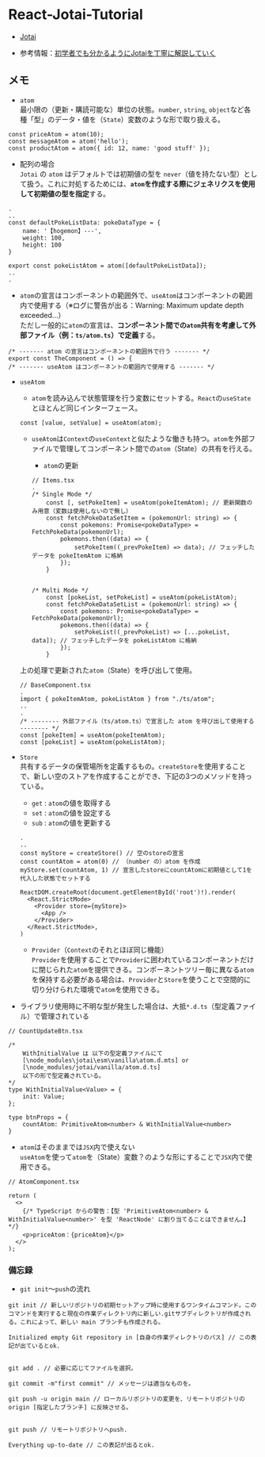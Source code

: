 # React-Jotai-Tutorial

- [Jotai](https://jotai.org/)

- 参考情報：[初学者でも分かるようにJotaiを丁寧に解説していく](https://qiita.com/moritakusan/items/9a5e8c315b2565a02848)

## メモ

- `atom`<br />
最小限の（更新・購読可能な）単位の状態。`number`, `string`, `object`など各種「型」のデータ・値を（`State`）変数のような形で取り扱える。

```
const priceAtom = atom(10);
const messageAtom = atom('hello');
const productAtom = atom({ id: 12, name: 'good stuff' });
```

- 配列の場合<br />
`Jotai` の `atom` はデフォルトでは初期値の型を `never`（値を持たない型）として扱う。これに対処するためには、**`atom`を作成する際にジェネリクスを使用して初期値の型を指定**する。

```  
.
..
const defaultPokeListData: pokeDataType = {
    name: '【hogemon】---',
    weight: 100,
    height: 100
}

export const pokeListAtom = atom([defaultPokeListData]);
..
.
```

- `atom`の宣言はコンポーネントの範囲外で、`useAtom`はコンポーネントの範囲内で使用する（※ログに警告が出る：Warning: Maximum update depth exceeded...）<br />ただし一般的に`atom`の宣言は、**コンポーネント間での`atom`共有を考慮して外部ファイル（例：`ts/atom.ts`）で定義**する。

```
/* ------- atom の宣言はコンポーネントの範囲外で行う ------- */
export const TheComponent = () => {
/* ------- useAtom はコンポーネントの範囲内で使用する ------- */
```

- `useAtom`<br />
  - `atom`を読み込んで状態管理を行う変数にセットする。`React`の`useState`とほとんど同じインターフェース。

  ```
  const [value, setValue] = useAtom(atom);
  ```

  - `useAtom`は`Context`の`useContext`と似たような働きも持つ。`atom`を外部ファイルで管理してコンポーネント間での`atom`（State）の共有を行える。

    - `atom`の更新<br />
    ```
    // Items.tsx
    .
    /* Single Mode */
        const [, setPokeItem] = useAtom(pokeItemAtom); // 更新関数のみ用意（変数は使用しないので無し）
        const fetchPokeDataSetItem = (pokemonUrl: string) => {
            const pokemons: Promise<pokeDataType> = FetchPokeData(pokemonUrl);
            pokemons.then((data) => {
                setPokeItem((_prevPokeItem) => data); // フェッチしたデータを pokeItemAtom に格納
            });
        }


    /* Multi Mode */
        const [pokeList, setPokeList] = useAtom(pokeListAtom);
        const fetchPokeDataSetList = (pokemonUrl: string) => {
            const pokemons: Promise<pokeDataType> = FetchPokeData(pokemonUrl);
            pokemons.then((data) => {
                setPokeList((_prevPokeList) => [...pokeList, data]); // フェッチしたデータを pokeListAtom に格納
            });
        }
    ```

  上の処理で更新された`atom`（State）を呼び出して使用。

  ```
  // BaseComponent.tsx
  .
  import { pokeItemAtom, pokeListAtom } from "./ts/atom";
  ..
  .
  /* -------- 外部ファイル（ts/atom.ts）で宣言した atom を呼び出して使用する -------- */
  const [pokeItem] = useAtom(pokeItemAtom);
  const [pokeList] = useAtom(pokeListAtom);
  ```

- `Store`<br />
共有するデータの保管場所を定義するもの。`createStore`を使用することで、新しい空のストアを作成することができ、下記の3つのメソッドを持っている。
  - `get` : `atom`の値を取得する
  - `set` : `atom`の値を設定する
  - `sub` : `atom`の値を更新する

  ```
  .
  ..
  const myStore = createStore() // 空のstoreの宣言
  const countAtom = atom(0) // （number の）atom を作成
  myStore.set(countAtom, 1) // 宣言したstoreにcountAtomに初期値として1を代入した状態でセットする

  ReactDOM.createRoot(document.getElementById('root')!).render(
    <React.StrictMode>
      <Provider store={myStore}>
        <App />
      </Provider>
    </React.StrictMode>,
  )
  ```

  - `Provider`（`Context`のそれとほぼ同じ機能）<br />
  `Provider`を使用することで`Provider`に囲われているコンポーネントだけに閉じられた`atom`を提供できる。コンポーネントツリー毎に異なる`atom`を保持する必要がある場合は、`Provider`と`Store`を使うことで空間的に切り分けられた環境で`atom`を使用できる。

- ライブラリ使用時に不明な型が発生した場合は、大抵`*.d.ts`（型定義ファイル）で管理されている

```
// CountUpdateBtn.tsx

/* 
    WithInitialValue は 以下の型定義ファイルにて
    [\node_modules\jotai\esm\vanilla\atom.d.mts] or
    [\node_modules/jotai/vanilla/atom.d.ts]
    以下の形で型定義されている。
*/
type WithInitialValue<Value> = {
    init: Value;
};

type btnProps = {
    countAtom: PrimitiveAtom<number> & WithInitialValue<number>
}
```

- `atom`はそのままでは`JSX`内で使えない<br />
`useAtom`を使って`atom`を（State）変数？のような形にすることで`JSX`内で使用できる。

```
// AtomComponent.tsx

return (
  <>
    {/* TypeScript からの警告：【型 'PrimitiveAtom<number> & WithInitialValue<number>' を型 'ReactNode' に割り当てることはできません。】*/}
    <p>priceAtom：{priceAtom}</p>
  </>
);
```

### 備忘録
- `git init`～`push`の流れ<br />

```
git init // 新しいリポジトリの初期セットアップ時に使用するワンタイムコマンド。このコマンドを実行すると現在の作業ディレクトリ内に新しい.gitサブディレクトリが作成される。これによって、新しい main ブランチも作成される。

Initialized empty Git repository in [自身の作業ディレクトリのパス] // この表記が出ているとok.


git add . // 必要に応じてファイルを選択。

git commit -m"first commit" // メッセージは適当なものを。

git push -u origin main // ローカルリポジトリの変更を、リモートリポジトリの origin [指定したブランチ] に反映させる。


git push // リモートリポジトリへpush.

Everything up-to-date // この表記が出るとok.
```
